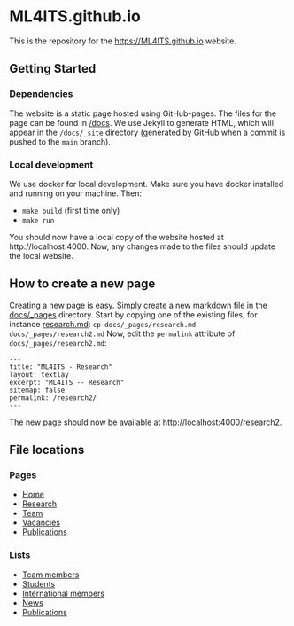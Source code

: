 # ML4ITS.github.io

This is the repository for the https://ML4ITS.github.io website.

## Getting Started

### Dependencies

The website is a static page hosted using GitHub-pages.
The files for the page can be found in [/docs](https://github.com/espenha/jekyll-test/blob/main/docs/).
We use Jekyll to generate HTML, which will appear in the `/docs/_site` directory (generated by GitHub when a commit is pushed to the `main` branch).

### Local development

We use docker for local development.
Make sure you have docker installed and running on your machine.
Then:

* `make build` (first time only)
* `make run`

You should now have a local copy of the website hosted at http://localhost:4000.
Now, any changes made to the files should update the local website.

## How to create a new page

Creating a new page is easy.
Simply create a new markdown file in the [docs/_pages](https://github.com/espenha/jekyll-test/blob/main/docs/_pages/) directory.
Start by copying one of the existing files, for instance [research.md](https://github.com/espenha/jekyll-test/blob/main/docs/_pages/research.md):
`cp docs/_pages/research.md docs/_pages/research2.md`
Now, edit the `permalink` attribute of `docs/_pages/research2.md`:
```
---
title: "ML4ITS - Research"
layout: textlay
excerpt: "ML4ITS -- Research"
sitemap: false
permalink: /research2/
---
```
The new page should now be available at http://localhost:4000/research2.

## File locations

### Pages

* [Home](https://github.com/espenha/jekyll-test/blob/main/docs/_pages/home.md)
* [Research](https://github.com/espenha/jekyll-test/blob/main/docs/_pages/research.md)
* [Team](https://github.com/espenha/jekyll-test/blob/main/docs/_pages/team.md)
* [Vacancies](https://github.com/espenha/jekyll-test/blob/main/docs/_pages/openings.md)
* [Publications](https://github.com/espenha/jekyll-test/blob/main/docs/_pages/publications.md)

### Lists

* [Team members](https://github.com/espenha/jekyll-test/blob/main/docs/_data/team_members.yml)
* [Students](https://github.com/espenha/jekyll-test/blob/main/docs/_data/students.yml)
* [International members](https://github.com/espenha/jekyll-test/blob/main/docs/_data/international_members.yml)
* [News](https://github.com/espenha/jekyll-test/blob/main/docs/_data/news.yml)
* [Publications](https://github.com/espenha/jekyll-test/blob/main/docs/_data/publist.yml)


